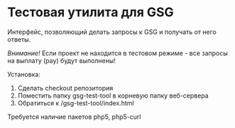 Тестовая утилита для GSG
=============

Интерфейс, позволяющий делать запросы к GSG и получать от него ответы.

*Внимание!* Если проект не находится в тестовом режиме - все запросы на выплату (pay) будут выполнены!

Установка:
1. Сделать checkout репозитория
2. Поместить папку gsg-test-tool в корневую папку веб-сервера
3. Обратиться к /gsg-test-tool/index.html

Требуется наличие пакетов php5, php5-curl

